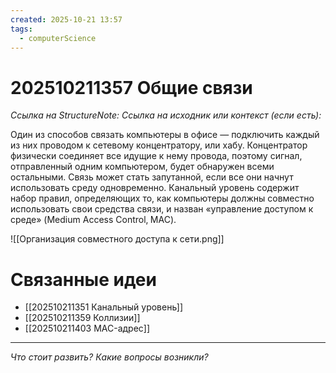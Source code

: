 ```yaml
---
created: 2025-10-21 13:57
tags:
  - computerScience
---
```

# 202510211357 Общие связи

*Ссылка на StructureNote:*
*Ссылка на исходник или контекст (если есть):*

Один из способов связать компьютеры в офисе — подключить каждый из них проводом к сетевому концентратору, или хабу. Концентратор физически соединяет все идущие к нему провода, поэтому сигнал, отправленный одним компьютером, будет обнаружен всеми остальными. Связь может стать запутанной, если все они начнут использовать среду одновременно. Канальный уровень содержит набор правил, определяющих то, как компьютеры должны совместно использовать свои средства связи, и назван «управление доступом к среде» (Medium Access Control‚ MAC).

![[Организация совместного доступа к сети.png]]

# Связанные идеи

- [[202510211351 Канальный уровень]]
- [[202510211359 Коллизии]]
- [[202510211403 MAC-адрес]]

---

*Что стоит развить? Какие вопросы возникли?*

